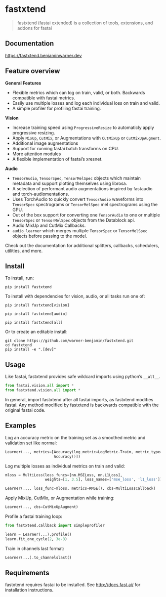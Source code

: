 # fastxtend
> fastxtend (fastai extended) is a collection of tools, extensions, and addons for fastai


## Documentation
https://fastxtend.benjaminwarner.dev

## Feature overview

**General Features**

* Flexible metrics which can log on train, valid, or both. Backwards compatible with fastai metrics.
* Easily use multiple losses and log each individual loss on train and valid.
* A simple profiler for profiling fastai training.

**Vision**

* Increase training speed using `ProgressiveResize` to automaticly apply progressive resizing.
* Apply `MixUp`, `CutMix`, or Augmentations with `CutMixUp` or `CutMixUpAugment`.
* Additional image augmentations
* Support for running fastai batch transforms on CPU.
* More attention modules
* A flexible implementation of fastai’s xresnet.

**Audio**

* `TensorAudio`, `TensorSpec`, `TensorMelSpec` objects which maintain metadata and support plotting themselves using librosa.
* A selection of performant audio augmentations inspired by fastaudio and torch-audiomentations.
* Uses TorchAudio to quickly convert `TensorAudio` waveforms into `TensorSpec` spectrograms or `TensorMelSpec` mel spectrograms using the GPU.
* Out of the box support for converting one `TensorAudio` to one or multiple `TensorSpec` or `TensorMelSpec` objects from the Datablock api.
* Audio MixUp and CutMix Callbacks.
* `audio_learner` which merges multiple `TensorSpec` or `TensorMelSpec` objects before passing to the model.

Check out the documentation for additional splitters, callbacks, schedulers, utilities, and more.

## Install

To install, run:
```
pip install fastxtend
```

To install with dependencies for vision, audio, or all tasks run one of:
```
pip install fastxtend[vision]

pip install fastxtend[audio]

pip install fastxtend[all]
```

Or to create an editable install:
```
git clone https://github.com/warner-benjamin/fastxtend.git
cd fastxtend
pip install -e ".[dev]"
```

## Usage
Like fastai, fastxtend provides safe wildcard imports using python’s `__all__`. 
```python
from fastai.vision.all import *
from fastxtend.vision.all import *
```
In general, import fastxtend after all fastai imports, as fastxtend modifies fastai. Any method modified by fastxtend is backwards compatible with the original fastai code.

## Examples
Log an accuracy metric on the training set as a smoothed metric and validation set like normal:
```python
Learner(..., metrics=[Accuracy(log_metric=LogMetric.Train, metric_type=MetricType.Smooth),
                      Accuracy()])
```

Log multiple losses as individual metrics on train and valid:
```python
mloss = MultiLoss(loss_funcs=[nn.MSELoss, nn.L1Loss], 
                  weights=[1, 3.5], loss_names=['mse_loss', 'l1_loss'])

Learner(..., loss_func=mloss, metrics=RMSE(), cbs=MultiLossCallback)
```

Apply MixUp, CutMix, or Augmentation while training:
```python
Learner(..., cbs=CutMixUpAugment)
```

Profile a fastai training loop:
```python
from fastxtend.callback import simpleprofiler

learn = Learner(...).profile()
learn.fit_one_cycle(2, 3e-3)
```

Train in channels last format:
```python
Learner(...).to_channelslast()
```

## Requirements

fastxtend requires fastai to be installed. See http://docs.fast.ai/ for installation instructions.

